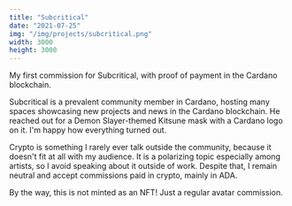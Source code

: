 ```yaml
---
title: "Subcritical"
date: "2021-07-25"
img: "/img/projects/subcritical.png"
width: 3000
height: 3000
---
```


My first commission for Subcritical, with proof of payment in the Cardano blockchain.

Subcritical is a prevalent community member in Cardano, hosting many spaces showcasing new projects and news in the Cardano blockchain. He reached out for a Demon Slayer-themed Kitsune mask with a Cardano logo on it. I'm happy how everything turned out.

Crypto is something I rarely ever talk outside the community, because it doesn't fit at all with my audience. It is a polarizing topic especially among artists, so I avoid speaking about it outside of work. Despite that, I remain neutral and accept commissions paid in crypto, mainly in ADA.

By the way, this is not minted as an NFT! Just a regular avatar commission.
